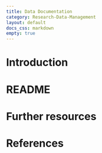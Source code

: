 ```yaml
---
title: Data Documentation
category: Research-Data-Management
layout: default
docs_css: markdown
empty: true
---
```


# Introduction

# README

# Further resources

# References
